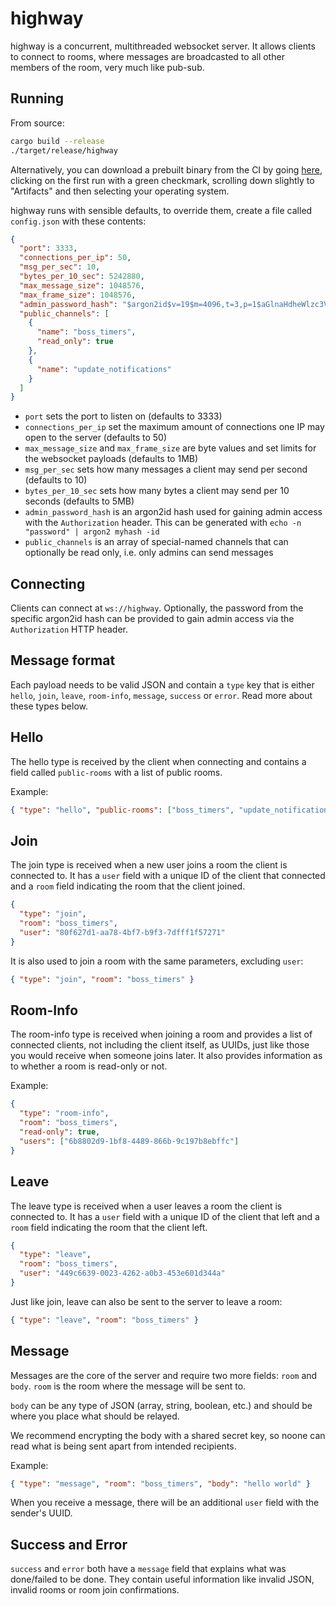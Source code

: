 # highway

highway is a concurrent, multithreaded websocket server. It allows clients to connect to rooms, where messages are broadcasted to all other members of the room, very much like pub-sub.

## Running

From source:

```sh
cargo build --release
./target/release/highway
```

Alternatively, you can download a prebuilt binary from the CI by going [here](https://github.com/Nadybot/highway/actions), clicking on the first run with a green checkmark, scrolling down slightly to "Artifacts" and then selecting your operating system.

highway runs with sensible defaults, to override them, create a file called `config.json` with these contents:

```json
{
  "port": 3333,
  "connections_per_ip": 50,
  "msg_per_sec": 10,
  "bytes_per_10_sec": 5242880,
  "max_message_size": 1048576,
  "max_frame_size": 1048576,
  "admin_password_hash": "$argon2id$v=19$m=4096,t=3,p=1$aGlnaHdheWlzc3VwcmVtZQ$KppnM084YRY1MkzMPteCzn+QF30mwFl9qIuwHUOsGfE",
  "public_channels": [
    {
      "name": "boss_timers",
      "read_only": true
    },
    {
      "name": "update_notifications"
    }
  ]
}
```

- `port` sets the port to listen on (defaults to 3333)
- `connections_per_ip` set the maximum amount of connections one IP may open to the server (defaults to 50)
- `max_message_size` and `max_frame_size` are byte values and set limits for the websocket payloads (defaults to 1MB)
- `msg_per_sec` sets how many messages a client may send per second (defaults to 10)
- `bytes_per_10_sec` sets how many bytes a client may send per 10 seconds (defaults to 5MB)
- `admin_password_hash` is an argon2id hash used for gaining admin access with the `Authorization` header. This can be generated with `echo -n "password" | argon2 myhash -id`
- `public_channels` is an array of special-named channels that can optionally be read only, i.e. only admins can send messages

## Connecting

Clients can connect at `ws://highway`. Optionally, the password from the specific argon2id hash can be provided to gain admin access via the `Authorization` HTTP header.

## Message format

Each payload needs to be valid JSON and contain a `type` key that is either `hello`, `join`, `leave`, `room-info`, `message`, `success` or `error`.
Read more about these types below.

## Hello

The hello type is received by the client when connecting and contains a field called `public-rooms` with a list of public rooms.

Example:

```json
{ "type": "hello", "public-rooms": ["boss_timers", "update_notifications"] }
```

## Join

The join type is received when a new user joins a room the client is connected to. It has a `user` field with a unique ID of the client that connected and a `room` field indicating the room that the client joined.

```json
{
  "type": "join",
  "room": "boss_timers",
  "user": "80f627d1-aa78-4bf7-b9f3-7dfff1f57271"
}
```

It is also used to join a room with the same parameters, excluding `user`:

```json
{ "type": "join", "room": "boss_timers" }
```

## Room-Info

The room-info type is received when joining a room and provides a list of connected clients, not including the client itself, as UUIDs, just like those you would receive when someone joins later. It also provides information as to whether a room is read-only or not.

Example:

```json
{
  "type": "room-info",
  "room": "boss_timers",
  "read-only": true,
  "users": ["6b8802d9-1bf8-4489-866b-9c197b8ebffc"]
}
```

## Leave

The leave type is received when a user leaves a room the client is connected to. It has a `user` field with a unique ID of the client that left and a `room` field indicating the room that the client left.

```json
{
  "type": "leave",
  "room": "boss_timers",
  "user": "449c6639-0023-4262-a0b3-453e601d344a"
}
```

Just like join, leave can also be sent to the server to leave a room:

```json
{ "type": "leave", "room": "boss_timers" }
```

## Message

Messages are the core of the server and require two more fields: `room` and `body`. `room` is the room where the message will be sent to.

`body` can be any type of JSON (array, string, boolean, etc.) and should be where you place what should be relayed.

We recommend encrypting the body with a shared secret key, so noone can read what is being sent apart from intended recipients.

Example:

```json
{ "type": "message", "room": "boss_timers", "body": "hello world" }
```

When you receive a message, there will be an additional `user` field with the sender's UUID.

## Success and Error

`success` and `error` both have a `message` field that explains what was done/failed to be done. They contain useful information like invalid JSON, invalid rooms or room join confirmations.
